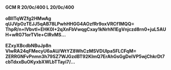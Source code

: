 #### GCM R 20/0c/400 L 20/0c/400
**oBlITqWZfg2HMwAg**<br/>**qUJVpOzTEJJ5qAB78LPwhHHGG4AOzfRr9oxVRCf1MQQ=**<br/>**ThpR/n+IVbvtl+EHK0I+2qXnFbVwqgCxay1kNrhN1EgVnjczd8rn0+juL5AUH+wRG71orTVIe+ClRvMS...**<br/><br/>
**EZxyXBcdbNBuJp8n**<br/>**VlwRA24qFMecyU6aAU/WtYZ8WhCzMSVDUIpa5FLCFqM=**<br/>**ZERRGNFvPnmn3h79SZ7WJGzdBT92KlmQ7ErAhGsGgDeIVP5wjChkrDt7cbTdxxBuOKyxbXWLbTTayi7/...**